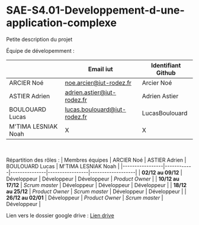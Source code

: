 # SAE-S4.01-Developpement-d-une-application-complexe
Petite description du projet

Équipe de dévelopemment :

|             | Email iut     | Identifiant Github |
|-------------|---------------|---------------|
| ARCIER Noé | noe.arcier@iut-rodez.fr | Arcier Noé |
| ASTIER Adrien | adrien.astier@iut-rodez.fr | Adrien Astier |
| BOULOUARD Lucas | lucas.boulouard@iut-rodez.fr | LucasBoulouard |
| M'TIMA LESNIAK Noah | X | X |

<br/>

Répartition des rôles :
| Membres équipes | ARCIER Noé | ASTIER Adrien | BOULOUARD Lucas | M'TIMA LESNIAK Noah |
|-----------------|------------|---------------|-----------------|-------------------|
| **02/12 au 09/12** | Développeur | Développeur | Développeur | *Product Owner* |
| **10/12 au 17/12** | *Scrum master* | Développeur | Développeur | Développeur |
| **18/12 au 25/12** | *Product Owner* | *Scrum master* | Développeur | Développeur |
| **26/12 au 02/01** | Développeur | *Product Owner* | *Scrum master* | Développeur |

Lien vers le dossier google drive : [Lien drive](https://drive.google.com/drive/u/3/folders/0AEo2XoGZT8DyUk9PVA)
